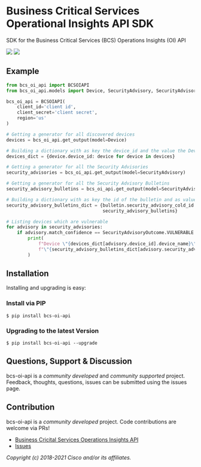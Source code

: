 # Business Critical Services Operational Insights API SDK

SDK for the Business Critical Services (BCS) Operations Insights (OI) API

[![](https://img.shields.io/badge/license-MIT-blue.svg)](https://github.com/CiscoDevNet/bcs-oi-api-sdk/blob/master/LICENSE.md)
[![](https://img.shields.io/pypi/v/bcs-oi-api.svg)](https://pypi.python.org/pypi/bcs-oi-api)

## Example

```python
from bcs_oi_api import BCSOIAPI
from bcs_oi_api.models import Device, SecurityAdvisory, SecurityAdvisoryBulletin, SecurityAdvisoryOutcome

bcs_oi_api = BCSOIAPI(
    client_id='client id',
    client_secret='client secret',
    region='us'
)

# Getting a generator for all discovered devices
devices = bcs_oi_api.get_output(model=Device)

# Building a dictionary with as key the device_id and the value the Device object for lookups
devices_dict = {device.device_id: device for device in devices}

# Getting a generator for all the Security Advisories
security_advisories = bcs_oi_api.get_output(model=SecurityAdvisory)

# Getting a generator for all the Security Advisory Bulletins
security_advisory_bulletins = bcs_oi_api.get_output(model=SecurityAdvisoryBulletin)

# Building a dictionary with as key the id of the bulletin and as value the bulletin itself for lookups
security_advisory_bulletins_dict = {bulletin.security_advisory_cold_id: bulletin for bulletin in
                                    security_advisory_bulletins}

# Listing devices which are vulnerable
for advisory in security_advisories:
    if advisory.match_confidence == SecurityAdvisoryOutcome.VULNERABLE:
        print(
            f"Device \"{devices_dict[advisory.device_id].device_name}\" is vulnerable to "
            f"\"{security_advisory_bulletins_dict[advisory.security_advisory_cold_id].bulletin_title}\""
        )

```

## Installation

Installing and upgrading is easy:

### Install via PIP
```
$ pip install bcs-oi-api
```

### Upgrading to the latest Version

```
$ pip install bcs-oi-api --upgrade
```


## Questions, Support & Discussion

bcs-oi-api is a *community developed* and *community supported* project. Feedback, thoughts, questions, issues can be submitted using the issues page.

## Contribution

bcs-oi-api is a *community developed* project. Code contributions are welcome via PRs!

 - [Business Cricital Services Operations Insights API](https://github.com/CiscoDevNet/bcs-oi-api-sdk)
 - [Issues](https://github.com/CiscoDevNet/bcs-oi-api-sdk/issues)

*Copyright (c) 2018-2021 Cisco and/or its affiliates.*
